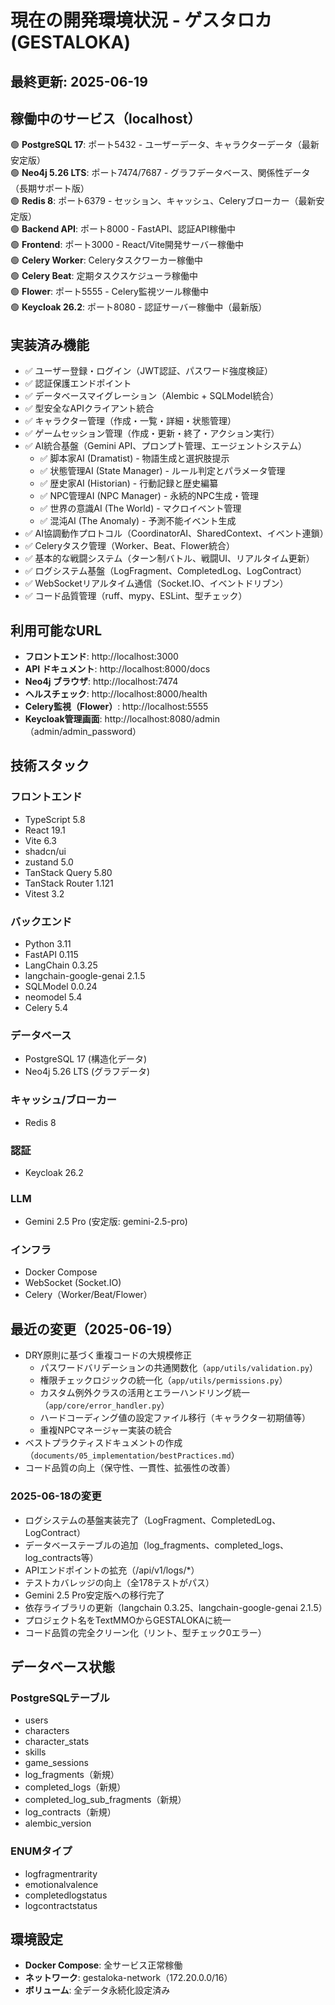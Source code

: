 # 現在の開発環境状況 - ゲスタロカ (GESTALOKA)

## 最終更新: 2025-06-19

## 稼働中のサービス（localhost）
🟢 **PostgreSQL 17**: ポート5432 - ユーザーデータ、キャラクターデータ（最新安定版）  
🟢 **Neo4j 5.26 LTS**: ポート7474/7687 - グラフデータベース、関係性データ（長期サポート版）  
🟢 **Redis 8**: ポート6379 - セッション、キャッシュ、Celeryブローカー（最新安定版）  
🟢 **Backend API**: ポート8000 - FastAPI、認証API稼働中  
🟢 **Frontend**: ポート3000 - React/Vite開発サーバー稼働中  
🟢 **Celery Worker**: Celeryタスクワーカー稼働中  
🟢 **Celery Beat**: 定期タスクスケジューラ稼働中  
🟢 **Flower**: ポート5555 - Celery監視ツール稼働中  
🟢 **Keycloak 26.2**: ポート8080 - 認証サーバー稼働中（最新版）  

## 実装済み機能
- ✅ ユーザー登録・ログイン（JWT認証、パスワード強度検証）
- ✅ 認証保護エンドポイント
- ✅ データベースマイグレーション（Alembic + SQLModel統合）
- ✅ 型安全なAPIクライアント統合
- ✅ キャラクター管理（作成・一覧・詳細・状態管理）
- ✅ ゲームセッション管理（作成・更新・終了・アクション実行）
- ✅ AI統合基盤（Gemini API、プロンプト管理、エージェントシステム）
  - ✅ 脚本家AI (Dramatist) - 物語生成と選択肢提示
  - ✅ 状態管理AI (State Manager) - ルール判定とパラメータ管理
  - ✅ 歴史家AI (Historian) - 行動記録と歴史編纂
  - ✅ NPC管理AI (NPC Manager) - 永続的NPC生成・管理
  - ✅ 世界の意識AI (The World) - マクロイベント管理
  - ✅ 混沌AI (The Anomaly) - 予測不能イベント生成
- ✅ AI協調動作プロトコル（CoordinatorAI、SharedContext、イベント連鎖）
- ✅ Celeryタスク管理（Worker、Beat、Flower統合）
- ✅ 基本的な戦闘システム（ターン制バトル、戦闘UI、リアルタイム更新）
- ✅ ログシステム基盤（LogFragment、CompletedLog、LogContract）
- ✅ WebSocketリアルタイム通信（Socket.IO、イベントドリブン）
- ✅ コード品質管理（ruff、mypy、ESLint、型チェック）

## 利用可能なURL
- **フロントエンド**: http://localhost:3000
- **API ドキュメント**: http://localhost:8000/docs
- **Neo4j ブラウザ**: http://localhost:7474
- **ヘルスチェック**: http://localhost:8000/health
- **Celery監視（Flower）**: http://localhost:5555
- **Keycloak管理画面**: http://localhost:8080/admin（admin/admin_password）

## 技術スタック

### フロントエンド
- TypeScript 5.8
- React 19.1
- Vite 6.3
- shadcn/ui
- zustand 5.0
- TanStack Query 5.80
- TanStack Router 1.121
- Vitest 3.2

### バックエンド
- Python 3.11
- FastAPI 0.115
- LangChain 0.3.25
- langchain-google-genai 2.1.5
- SQLModel 0.0.24
- neomodel 5.4
- Celery 5.4

### データベース
- PostgreSQL 17 (構造化データ)
- Neo4j 5.26 LTS (グラフデータ)

### キャッシュ/ブローカー
- Redis 8

### 認証
- Keycloak 26.2

### LLM
- Gemini 2.5 Pro (安定版: gemini-2.5-pro)

### インフラ
- Docker Compose
- WebSocket (Socket.IO)
- Celery（Worker/Beat/Flower）

## 最近の変更（2025-06-19）
- DRY原則に基づく重複コードの大規模修正
  - パスワードバリデーションの共通関数化（`app/utils/validation.py`）
  - 権限チェックロジックの統一化（`app/utils/permissions.py`）
  - カスタム例外クラスの活用とエラーハンドリング統一（`app/core/error_handler.py`）
  - ハードコーディング値の設定ファイル移行（キャラクター初期値等）
  - 重複NPCマネージャー実装の統合
- ベストプラクティスドキュメントの作成（`documents/05_implementation/bestPractices.md`）
- コード品質の向上（保守性、一貫性、拡張性の改善）

### 2025-06-18の変更
- ログシステムの基盤実装完了（LogFragment、CompletedLog、LogContract）
- データベーステーブルの追加（log_fragments、completed_logs、log_contracts等）
- APIエンドポイントの拡充（/api/v1/logs/*）
- テストカバレッジの向上（全178テストがパス）
- Gemini 2.5 Pro安定版への移行完了
- 依存ライブラリの更新（langchain 0.3.25、langchain-google-genai 2.1.5）
- プロジェクト名をTextMMOからGESTALOKAに統一
- コード品質の完全クリーン化（リント、型チェック0エラー）

## データベース状態

### PostgreSQLテーブル
- users
- characters
- character_stats
- skills
- game_sessions
- log_fragments（新規）
- completed_logs（新規）
- completed_log_sub_fragments（新規）
- log_contracts（新規）
- alembic_version

### ENUMタイプ
- logfragmentrarity
- emotionalvalence
- completedlogstatus
- logcontractstatus

## 環境設定
- **Docker Compose**: 全サービス正常稼働
- **ネットワーク**: gestaloka-network（172.20.0.0/16）
- **ボリューム**: 全データ永続化設定済み